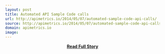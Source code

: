 ```yaml
---
layout: post
title: Automated API Sample Code calls
url: http://apimetrics.io/2014/05/07/automated-sample-code-api-calls/
source: http://apimetrics.io/2014/05/07/automated-sample-code-api-calls/
domain: apimetrics.io
image: 
---
```


<p></p>
<center><p><a href="http://apimetrics.io/2014/05/07/automated-sample-code-api-calls/" style='padding:25px; font-sze:18px; font-weight: bold;'>Read Full Story</a></p></center>
